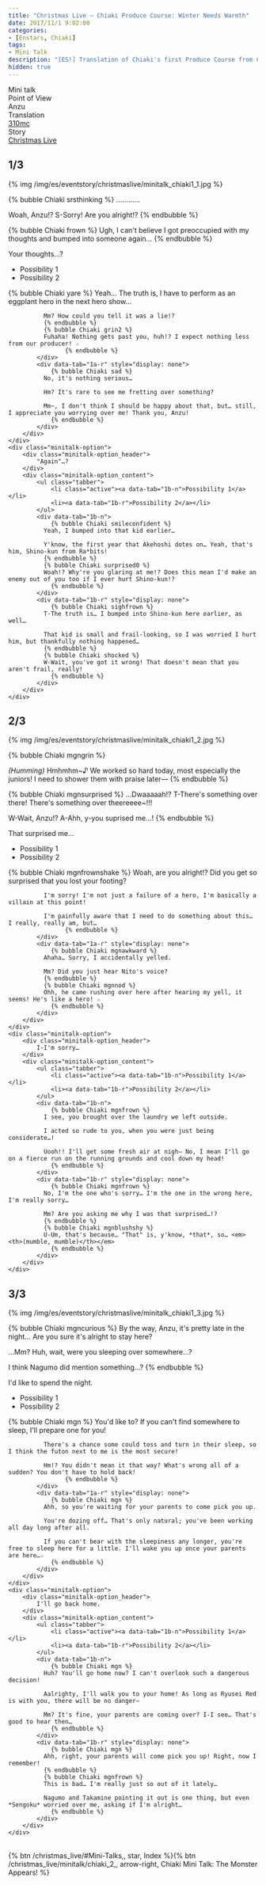 ```yaml
---
title: "Christmas Live – Chiaki Produce Course: Winter Needs Warmth"
date: 2017/11/1 9:02:00
categories:
- [Enstars, Chiaki]
tags:
- Mini Talk
description: "[ES!] Translation of Chiaki's first Produce Course from Christmas Live. From Anzu's POV."
hidden: true
---
```

<div class="three-wrapper" style="--storyColor:#5ac189;--storyColor-rgb:90,193,137;--storyColor-h:147.4;--storyColor-s:45.4%;--storyColor-l:55.5%;">
    <div class="info-area">
        <div class="info">
            <div class="info-item characters">
                <div class="label">
                    Mini talk
                </div>
                <div class="value">
								<a href="/categories/Enstars/Chiaki" character="Chiaki"></a>
                </div>
            </div>
            <div class="info-item one">
                <div class="label">
                    Point of View
                </div>
                <div class="value">
                    Anzu
                </div>
            </div>
            <div class="info-item two">
                <div class="label">
                    Translation
                </div>
                <div class="value">
                    <a href="/about">310mc</a>
                </div>
            </div>
            <div class="info-item three">
                <div class="label">
                   Story
                </div>
                <div class="value">
                    <a href="/christmas_live">Christmas Live</a>
                </div>
            </div>
        </div>
    </div>
</div>

<!-- more -->

## <div mt="rare"></div> 1/3

{% img /img/es/eventstory/christmaslive/minitalk_chiaki1_1.jpg %}

{% bubble Chiaki srsthinking %}
…………

Woah, Anzu!? S-Sorry! Are you alright!?
{% endbubble %}

{% bubble Chiaki frown %}
Ugh, I can't believe I got preoccupied with my thoughts and bumped into someone again…
{% endbubble %}

<div class="minitalk" character="Anzu">
    <div class="minitalk-option">
        <div class="minitalk-option_header">
            Your thoughts…?
        </div>
        <div class="minitalk-option_content">
			<ul class="tabber">
				<li class="active"><a data-tab="1a-n">Possibility 1</a></li>
				<li><a data-tab="1a-r">Possibility 2</a></li>
			</ul>
			<div data-tab="1a-n">
            	{% bubble Chiaki yare %}
              Yeah… The truth is, I have to perform as an eggplant hero in the next hero show…

              Mm? How could you tell it was a lie!?
              {% endbubble %}
              {% bubble Chiaki grin2 %}
              Fuhaha! Nothing gets past you, huh!? I expect nothing less from our producer! ☆
					{% endbubble %}
			</div>
			<div data-tab="1a-r" style="display: none">
            	{% bubble Chiaki sad %}
              No, it's nothing serious…

              Hm? It's rare to see me fretting over something?

              Mm~, I don't think I should be happy about that, but… still, I appreciate you worrying over me! Thank you, Anzu!
				{% endbubble %}
			</div>
        </div>
    </div>
	<div class="minitalk-option">
        <div class="minitalk-option_header">
            "Again"…?
        </div>
        <div class="minitalk-option_content">
			<ul class="tabber">
				<li class="active"><a data-tab="1b-n">Possibility 1</a></li>
				<li><a data-tab="1b-r">Possibility 2</a></li>
			</ul>
			<div data-tab="1b-n">
            	{% bubble Chiaki smileconfident %}
              Yeah, I bumped into that kid earlier…

              Y'know, the first year that Akehoshi dotes on… Yeah, that's him, Shino-kun from Ra*bits!
              {% endbubble %}
              {% bubble Chiaki surprised0 %}
              Woah!? Why're you glaring at me!? Does this mean I'd make an enemy out of you too if I ever hurt Shino-kun!?
				{% endbubble %}
			</div>
			<div data-tab="1b-r" style="display: none">
            	{% bubble Chiaki sighfrown %}
              T-The truth is… I bumped into Shino-kun here earlier, as well…

              That kid is small and frail-looking, so I was worried I hurt him, but thankfully nothing happened…
              {% endbubble %}
              {% bubble Chiaki shocked %}
              W-Wait, you've got it wrong! That doesn't mean that you aren't frail, really!
				{% endbubble %}
			</div>
        </div>
    </div>
</div>

## <div mt="rare"></div> 2/3

{% img /img/es/eventstory/christmaslive/minitalk_chiaki1_2.jpg %}

{% bubble Chiaki mgngrin %}
<th><em>(Humming)</em></th> Hmhmhm~♪ We worked so hard today, most especially the juniors! I need to shower them with praise later—
{% endbubble %}

{% bubble Chiaki mgnsurprised %}
…Dwaaaaah!? T-There's something over there! There's something over theereeee~!!!

W-Wait, Anzu!? A-Ahh, y-you suprised me…!
{% endbubble %}

<div class="minitalk" character="Anzu">
    <div class="minitalk-option">
        <div class="minitalk-option_header">
            That surprised me…
        </div>
        <div class="minitalk-option_content">
			<ul class="tabber">
				<li class="active"><a data-tab="1a-n">Possibility 1</a></li>
				<li><a data-tab="1a-r">Possibility 2</a></li>
			</ul>
			<div data-tab="1a-n">
            	{% bubble Chiaki mgnfrownshake %}
              Woah, are you alright!? Did you get so surprised that you lost your footing?

              I'm sorry! I'm not just a failure of a hero, I'm basically a villain at this point!

              I'm painfully aware that I need to do something about this… I really, really am, but…
					{% endbubble %}
			</div>
			<div data-tab="1a-r" style="display: none">
            	{% bubble Chiaki mgnawkward %}
              Ahaha… Sorry, I accidentally yelled.

              Mm? Did you just hear Nito's voice?
              {% endbubble %}              
              {% bubble Chiaki mgnnod %}
              Ohh, he came rushing over here after hearing my yell, it seems! He's like a hero! ☆
				{% endbubble %}
			</div>
        </div>
    </div>
	<div class="minitalk-option">
        <div class="minitalk-option_header">
            I-I'm sorry…
        </div>
        <div class="minitalk-option_content">
			<ul class="tabber">
				<li class="active"><a data-tab="1b-n">Possibility 1</a></li>
				<li><a data-tab="1b-r">Possibility 2</a></li>
			</ul>
			<div data-tab="1b-n">
            	{% bubble Chiaki mgnfrown %}
              I see, you brought over the laundry we left outside.

              I acted so rude to you, when you were just being considerate…!

              Uooh!! I'll get some fresh air at nigh— No, I mean I'll go on a fierce run on the running grounds and cool down my head!
				{% endbubble %}
			</div>
			<div data-tab="1b-r" style="display: none">
            	{% bubble Chiaki mgnfrown %}
              No, I'm the one who's sorry… I'm the one in the wrong here, I'm really sorry…

              Mm? Are you asking me why I was that surprised…!?
              {% endbubble %}
              {% bubble Chiaki mgnblushshy %}
              U-Um, that's because… "That" is, y'know, *that*, so… <em><th>(mumble, mumble)</th></em>
				{% endbubble %}
			</div>
        </div>
    </div>
</div>

## <div mt="rare"></div> 3/3

{% img /img/es/eventstory/christmaslive/minitalk_chiaki1_3.jpg %}

{% bubble Chiaki mgncurious %}
By the way, Anzu, it's pretty late in the night… Are you sure it's alright to stay here?

…Mm? Huh, wait, were you sleeping over somewhere…?

I think Nagumo did mention something…?
{% endbubble %}

<div class="minitalk" character="Anzu">
    <div class="minitalk-option">
        <div class="minitalk-option_header">
            I'd like to spend the night.
        </div>
        <div class="minitalk-option_content">
			<ul class="tabber">
				<li class="active"><a data-tab="1a-n">Possibility 1</a></li>
				<li><a data-tab="1a-r">Possibility 2</a></li>
			</ul>
			<div data-tab="1a-n">
            	{% bubble Chiaki mgn %}
              You'd like to? If you can't find somewhere to sleep, I'll prepare one for you!

              There's a chance some could toss and turn in their sleep, so I think the futon next to me is the most secure!

              Hm!? You didn't mean it that way? What's wrong all of a sudden? You don't have to hold back!
					{% endbubble %}
			</div>
			<div data-tab="1a-r" style="display: none">
            	{% bubble Chiaki mgn %}
              Ahh, so you're waiting for your parents to come pick you up.

              You're dozing off… That's only natural; you've been working all day long after all.

              If you can't bear with the sleepiness any longer, you're free to sleep here for a little. I'll wake you up once your parents are here…☆
				{% endbubble %}
			</div>
        </div>
    </div>
	<div class="minitalk-option">
        <div class="minitalk-option_header">
            I'll go back home.
        </div>
        <div class="minitalk-option_content">
			<ul class="tabber">
				<li class="active"><a data-tab="1b-n">Possibility 1</a></li>
				<li><a data-tab="1b-r">Possibility 2</a></li>
			</ul>
			<div data-tab="1b-n">
            	{% bubble Chiaki mgn %}
              Huh? You'll go home now? I can't overlook such a dangerous decision!

              Aalrighty, I'll walk you to your home! As long as Ryusei Red is with you, there will be no danger—

              Mm? It's fine, your parents are coming over? I-I see… That's good to hear then…
				{% endbubble %}
			</div>
			<div data-tab="1b-r" style="display: none">
            	{% bubble Chiaki mgn %}
              Ahh, right, your parents will come pick you up! Right, now I remember!
              {% endbubble %}
              {% bubble Chiaki mgnfrown %}
              This is bad… I'm really just so out of it lately…

              Nagumo and Takamine pointing it out is one thing, but even *Sengoku* worried over me, asking if I'm alright…
				{% endbubble %}
			</div>
        </div>
    </div>
</div>
<br>
<div toc>{% btn /christmas_live/#Mini-Talks,, star, Index %}{% btn /christmas_live/minitalk/chiaki_2,, arrow-right, Chiaki Mini Talk: The Monster Appears! %}</div>